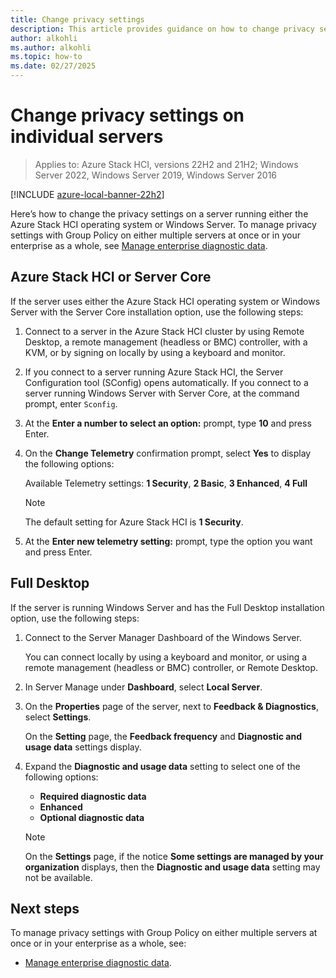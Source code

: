 ```yaml
---
title: Change privacy settings
description: This article provides guidance on how to change privacy settings in either the Azure Stack HCI operating system or Windows Server.
author: alkohli
ms.author: alkohli
ms.topic: how-to
ms.date: 02/27/2025
---
```


# Change privacy settings on individual servers

> Applies to: Azure Stack HCI, versions 22H2 and 21H2; Windows Server 2022, Windows Server 2019, Windows Server 2016

[!INCLUDE [azure-local-banner-22h2](../includes/azure-local-banner-22h2.md)]

Here’s how to change the privacy settings on a server running either the Azure Stack HCI operating system or Windows Server. To manage privacy settings with Group Policy on either multiple servers at once or in your enterprise as a whole, see [Manage enterprise diagnostic data](/windows/privacy/configure-windows-diagnostic-data-in-your-organization#manage-enterprise-diagnostic-data).

## Azure Stack HCI or Server Core

If the server uses either the Azure Stack HCI operating system or Windows Server with the Server Core installation option, use the following steps:

1. Connect to a server in the Azure Stack HCI cluster by using Remote Desktop, a remote management (headless or BMC) controller, with a KVM, or by signing on locally by using a keyboard and monitor.

1. If you connect to a server running Azure Stack HCI, the Server Configuration tool (SConfig) opens automatically. If you connect to a server running Windows Server with Server Core, at the command prompt, enter `Sconfig`.

1. At the **Enter a number to select an option:** prompt, type **10** and press Enter.

1. On the **Change Telemetry** confirmation prompt, select **Yes** to display the following options:

    Available Telemetry settings: **1 Security**, **2 Basic**, **3 Enhanced**, **4 Full**

    >[!NOTE]
    > The default setting for Azure Stack HCI is **1 Security**.

1. At the **Enter new telemetry setting:** prompt, type the option you want and press Enter.

## Full Desktop

If the server is running Windows Server and has the Full Desktop installation option, use the following steps:

1. Connect to the Server Manager Dashboard of the Windows Server.

    You can connect locally by using a keyboard and monitor, or using a remote management (headless or BMC) controller, or Remote Desktop.

1. In Server Manage under **Dashboard**, select **Local Server**.

1. On the **Properties** page of the server, next to **Feedback & Diagnostics**, select **Settings**.

    On the **Setting** page, the **Feedback frequency** and **Diagnostic and usage data** settings display.

1. Expand the **Diagnostic and usage data** setting to select one of the following options:
    - **Required diagnostic data**
    - **Enhanced**
    - **Optional diagnostic data**

    >[!NOTE]
    > On the **Settings** page, if the notice **Some settings are managed by your organization** displays, then the **Diagnostic and usage data** setting may not be available.

## Next steps

To manage privacy settings with Group Policy on either multiple servers at once or in your enterprise as a whole, see:

- [Manage enterprise diagnostic data](/windows/privacy/configure-windows-diagnostic-data-in-your-organization#manage-enterprise-diagnostic-data).
